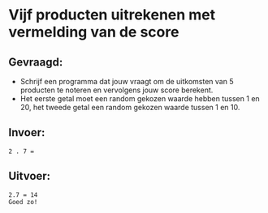 # Vijf producten uitrekenen met vermelding van de score


## Gevraagd:

* Schrijf een programma dat jouw vraagt om de uitkomsten van 5 producten te noteren en vervolgens jouw score berekent. 
* Het eerste getal moet een random gekozen waarde hebben tussen 1 en 20, het tweede getal een random gekozen waarde tussen 1 en 10. 

## Invoer:
```
2 . 7 = 

```

## Uitvoer:

```
2.7 = 14
Goed zo!
```
